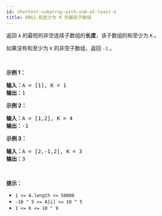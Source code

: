 ```yaml
---
id: shortest-subarray-with-sum-at-least-k
title: 0862.和至少为 K 的最短子数组
---
```

返回 <code>A</code> 的最短的非空连续子数组的**长度**，该子数组的和至少为 <code>K</code> 。

如果没有和至少为 <code>K</code> 的非空子数组，返回 <code>-1</code> 。

 

**示例 1：**


<pre><strong>输入：</strong>A = [1], K = 1<br/><strong>输出：</strong>1<br/></pre>

**示例 2：**


<pre><strong>输入：</strong>A = [1,2], K = 4<br/><strong>输出：</strong>-1<br/></pre>

**示例 3：**


<pre><strong>输入：</strong>A = [2,-1,2], K = 3<br/><strong>输出：</strong>3<br/></pre>

 

**提示：**

- <code>1 &lt;= A.length &lt;= 50000</code>
- <code>-10 ^ 5 &lt;= A[i] &lt;= 10 ^ 5</code>
- <code>1 &lt;= K &lt;= 10 ^ 9</code>